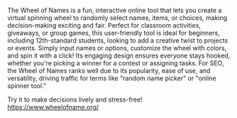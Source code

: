 The Wheel of Names is a fun, interactive online tool that lets you create a virtual spinning wheel to randomly select names, items, or choices, making decision-making exciting and fair. Perfect for classroom activities, giveaways, or group games, this user-friendly tool is ideal for beginners, including 12th-standard students, looking to add a creative twist to projects or events. Simply input names or options, customize the wheel with colors, and spin it with a click! Its engaging design ensures everyone stays hooked, whether you're picking a winner for a contest or assigning tasks. For SEO, the Wheel of Names ranks well due to its popularity, ease of use, and versatility, driving traffic for terms like "random name picker" or "online spinner tool." 

Try it to make decisions lively and stress-free!
https://www.wheelofname.org/
